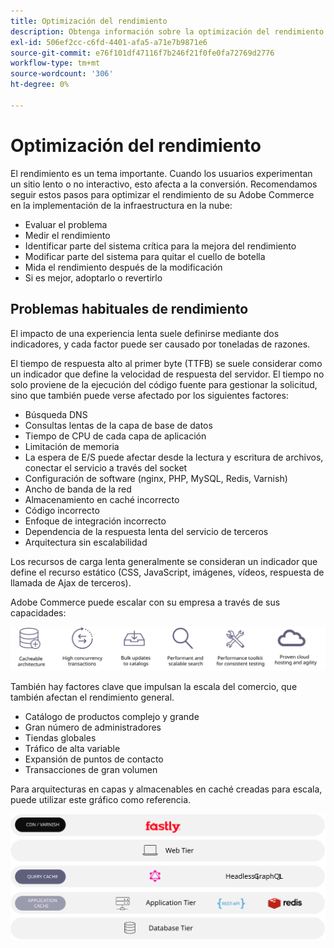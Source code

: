 ```yaml
---
title: Optimización del rendimiento
description: Obtenga información sobre la optimización del rendimiento y los pasos que debe seguir para revisar el rendimiento de la implementación de Adobe Commerce.
exl-id: 506ef2cc-c6fd-4401-afa5-a71e7b9871e6
source-git-commit: e76f101df47116f7b246f21f0fe0fa72769d2776
workflow-type: tm+mt
source-wordcount: '306'
ht-degree: 0%

---
```


# Optimización del rendimiento

El rendimiento es un tema importante. Cuando los usuarios experimentan un sitio lento o no interactivo, esto afecta a la conversión. Recomendamos seguir estos pasos para optimizar el rendimiento de su Adobe Commerce en la implementación de la infraestructura en la nube:

- Evaluar el problema
- Medir el rendimiento
- Identificar parte del sistema crítica para la mejora del rendimiento
- Modificar parte del sistema para quitar el cuello de botella
- Mida el rendimiento después de la modificación
- Si es mejor, adoptarlo o revertirlo

## Problemas habituales de rendimiento

El impacto de una experiencia lenta suele definirse mediante dos indicadores, y cada factor puede ser causado por toneladas de razones.

El tiempo de respuesta alto al primer byte (TTFB) se suele considerar como un indicador que define la velocidad de respuesta del servidor. El tiempo no solo proviene de la ejecución del código fuente para gestionar la solicitud, sino que también puede verse afectado por los siguientes factores:

- Búsqueda DNS
- Consultas lentas de la capa de base de datos
- Tiempo de CPU de cada capa de aplicación
- Limitación de memoria
- La espera de E/S puede afectar desde la lectura y escritura de archivos, conectar el servicio a través del socket
- Configuración de software (nginx, PHP, MySQL, Redis, Varnish)
- Ancho de banda de la red
- Almacenamiento en caché incorrecto
- Código incorrecto
- Enfoque de integración incorrecto
- Dependencia de la respuesta lenta del servicio de terceros
- Arquitectura sin escalabilidad

Los recursos de carga lenta generalmente se consideran un indicador que define el recurso estático (CSS, JavaScript, imágenes, vídeos, respuesta de llamada de Ajax de terceros).

Adobe Commerce puede escalar con su empresa a través de sus capacidades:

![Diagrama de las capacidades ampliables de Adobe Commerce](../../../assets/playbooks/scalable-capabilities.svg)

También hay factores clave que impulsan la escala del comercio, que también afectan el rendimiento general.

- Catálogo de productos complejo y grande
- Gran número de administradores
- Tiendas globales
- Tráfico de alta variable
- Expansión de puntos de contacto
- Transacciones de gran volumen

Para arquitecturas en capas y almacenables en caché creadas para escala, puede utilizar este gráfico como referencia.

![Diagrama que muestra cómo utilizar la API de Adobe Commerce GraphQL en una arquitectura almacenable en caché](../../../assets/playbooks/cacheable-architecture.svg)
